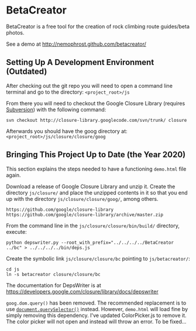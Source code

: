 BetaCreator
===========

BetaCreator is a free tool for the creation of rock climbing route guides/beta photos.

See a demo at http://nemophrost.github.com/betacreator/


Setting Up A Development Environment (Outdated)
---

After checking out the git repo you will need to open a command line terminal 
and go to the directory: `<project_root>/js`

From there you will need to checkout the Google Closure Library (requires 
[Subversion](http://subversion.apache.org/)) with the following command:

`svn checkout http://closure-library.googlecode.com/svn/trunk/ closure`

Afterwards you should have the goog directory at: `<project_root>/js/closure/closure/goog`

Bringing This Project Up to Date (the Year 2020)
---

This section explains the steps needed to have a functioning `demo.html` file again.

Download a release of Google Closure Library and unzip it. Create the directory `js/closure/` and place the unzipped contents in it so that you end up with the directory `js/closure/closure/goog/`, among others.
```
https://github.com/google/closure-library
https://github.com/google/closure-library/archive/master.zip
```

From the command line in the `js/closure/closure/bin/build/` directory, execute:
```
python depswriter.py --root_with_prefix="../../../../BetaCreator ../bc" > ../../../../bin/deps.js
```

Create the symbolic link `js/closure/closure/bc` pointing to `js/betacreator/`:
```
cd js
ln -s betacreator closure/closure/bc
```

The documentation for DepsWriter is at https://developers.google.com/closure/library/docs/depswriter

`goog.dom.query()` has been removed. The recommended replacement is to use [`document.querySelector()`](https://developer.mozilla.org/en-US/docs/Web/API/Document/querySelector) instead. However, `demo.html` will load fine by simply removing this dependency. I've updated ColorPicker.js to remove it. The color picker will not open and instead will throw an error. To be fixed...
